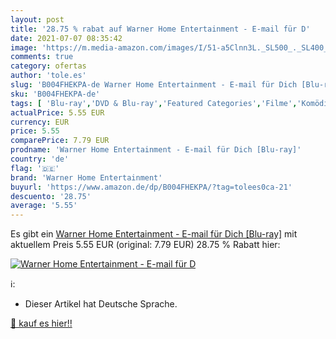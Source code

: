 ```yaml
---
layout: post
title: '28.75 % rabat auf Warner Home Entertainment - E-mail für D'
date: 2021-07-07 08:35:42
image: 'https://m.media-amazon.com/images/I/51-a5Clnn3L._SL500_._SL400_.jpg'
comments: true
category: ofertas
author: 'tole.es'
slug: 'B004FHEKPA-de Warner Home Entertainment - E-mail für Dich [Blu-ray]'
sku: 'B004FHEKPA-de'
tags: [ 'Blu-ray','DVD & Blu-ray','Featured Categories','Filme','Komödie & Unterhaltung','Romantik','warner home entertainment', ]
actualPrice: 5.55 EUR
currency: EUR
price: 5.55
comparePrice: 7.79 EUR
prodname: 'Warner Home Entertainment - E-mail für Dich [Blu-ray]'
country: 'de'
flag: '🇩🇪'
brand: 'Warner Home Entertainment'
buyurl: 'https://www.amazon.de/dp/B004FHEKPA/?tag=tolees0ca-21'
descuento: '28.75'
average: '5.55'
---
```


Es gibt ein [Warner Home Entertainment - E-mail für Dich [Blu-ray]](https://www.amazon.de/dp/B004FHEKPA/?tag=tolees0ca-21) mit aktuellem Preis 5.55 EUR (original: 7.79 EUR) 28.75 % Rabatt hier:

[![Warner Home Entertainment - E-mail für D](https://m.media-amazon.com/images/I/51-a5Clnn3L._SL500_._SL400_.jpg)](https://www.amazon.de/dp/B004FHEKPA/?tag=tolees0ca-21)

ℹ️:

- Dieser Artikel hat Deutsche Sprache.

[🛒 kauf es hier!!](https://www.amazon.de/dp/B004FHEKPA/?tag=tolees0ca-21)
